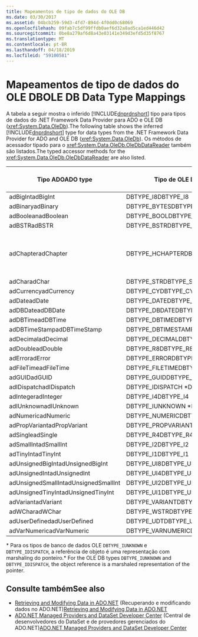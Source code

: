 ```yaml
---
title: Mapeamentos de tipo de dados do OLE DB
ms.date: 03/30/2017
ms.assetid: 04bcb259-59d3-4fd7-894d-4f0dd0c68069
ms.openlocfilehash: 09fab7c5df99ffdb0aef6d32a8ad5ca1ed446d42
ms.sourcegitcommit: 0be8a279af6d8a43e03141e349d3efd5d35f8767
ms.translationtype: MT
ms.contentlocale: pt-BR
ms.lasthandoff: 04/18/2019
ms.locfileid: "59100581"
---
```

# <a name="ole-db-data-type-mappings"></a><span data-ttu-id="6f5b1-102">Mapeamentos de tipo de dados do OLE DB</span><span class="sxs-lookup"><span data-stu-id="6f5b1-102">OLE DB Data Type Mappings</span></span>
<span data-ttu-id="6f5b1-103">A tabela a seguir mostra o inferido [!INCLUDE[dnprdnshort](../../../../includes/dnprdnshort-md.md)] tipo para tipos de dados do .NET Framework Data Provider para ADO e OLE DB (<xref:System.Data.OleDb>).</span><span class="sxs-lookup"><span data-stu-id="6f5b1-103">The following table shows the inferred [!INCLUDE[dnprdnshort](../../../../includes/dnprdnshort-md.md)] type for data types from the .NET Framework Data Provider for ADO and OLE DB (<xref:System.Data.OleDb>).</span></span> <span data-ttu-id="6f5b1-104">Os métodos de acessador tipado para o <xref:System.Data.OleDb.OleDbDataReader> também são listados.</span><span class="sxs-lookup"><span data-stu-id="6f5b1-104">The typed accessor methods for the <xref:System.Data.OleDb.OleDbDataReader> are also listed.</span></span>  
  
|<span data-ttu-id="6f5b1-105">Tipo ADO</span><span class="sxs-lookup"><span data-stu-id="6f5b1-105">ADO type</span></span>|<span data-ttu-id="6f5b1-106">Tipo de OLE DB</span><span class="sxs-lookup"><span data-stu-id="6f5b1-106">OLE DB type</span></span>|<span data-ttu-id="6f5b1-107">Tipo [!INCLUDE[dnprdnshort](../../../../includes/dnprdnshort-md.md)]</span><span class="sxs-lookup"><span data-stu-id="6f5b1-107">[!INCLUDE[dnprdnshort](../../../../includes/dnprdnshort-md.md)] type</span></span>|[!INCLUDE[dnprdnshort](../../../../includes/dnprdnshort-md.md)] <span data-ttu-id="6f5b1-108">acessador tipado</span><span class="sxs-lookup"><span data-stu-id="6f5b1-108">typed accessor</span></span>|  
|--------------|-----------------|----------------------------------------------------------------------|--------------------------------------------------------------------------------|  
|<span data-ttu-id="6f5b1-109">adBigInt</span><span class="sxs-lookup"><span data-stu-id="6f5b1-109">adBigInt</span></span>|<span data-ttu-id="6f5b1-110">DBTYPE_I8</span><span class="sxs-lookup"><span data-stu-id="6f5b1-110">DBTYPE_I8</span></span>|<span data-ttu-id="6f5b1-111">Int64</span><span class="sxs-lookup"><span data-stu-id="6f5b1-111">Int64</span></span>|<span data-ttu-id="6f5b1-112">GetInt64()</span><span class="sxs-lookup"><span data-stu-id="6f5b1-112">GetInt64()</span></span>|  
|<span data-ttu-id="6f5b1-113">adBinary</span><span class="sxs-lookup"><span data-stu-id="6f5b1-113">adBinary</span></span>|<span data-ttu-id="6f5b1-114">DBTYPE_BYTES</span><span class="sxs-lookup"><span data-stu-id="6f5b1-114">DBTYPE_BYTES</span></span>|<span data-ttu-id="6f5b1-115">Byte[]</span><span class="sxs-lookup"><span data-stu-id="6f5b1-115">Byte[]</span></span>|<span data-ttu-id="6f5b1-116">GetBytes()</span><span class="sxs-lookup"><span data-stu-id="6f5b1-116">GetBytes()</span></span>|  
|<span data-ttu-id="6f5b1-117">adBoolean</span><span class="sxs-lookup"><span data-stu-id="6f5b1-117">adBoolean</span></span>|<span data-ttu-id="6f5b1-118">DBTYPE_BOOL</span><span class="sxs-lookup"><span data-stu-id="6f5b1-118">DBTYPE_BOOL</span></span>|<span data-ttu-id="6f5b1-119">Boolean</span><span class="sxs-lookup"><span data-stu-id="6f5b1-119">Boolean</span></span>|<span data-ttu-id="6f5b1-120">GetBoolean()</span><span class="sxs-lookup"><span data-stu-id="6f5b1-120">GetBoolean()</span></span>|  
|<span data-ttu-id="6f5b1-121">adBSTR</span><span class="sxs-lookup"><span data-stu-id="6f5b1-121">adBSTR</span></span>|<span data-ttu-id="6f5b1-122">DBTYPE_BSTR</span><span class="sxs-lookup"><span data-stu-id="6f5b1-122">DBTYPE_BSTR</span></span>|<span data-ttu-id="6f5b1-123">Cadeia de Caracteres</span><span class="sxs-lookup"><span data-stu-id="6f5b1-123">String</span></span>|<span data-ttu-id="6f5b1-124">GetString()</span><span class="sxs-lookup"><span data-stu-id="6f5b1-124">GetString()</span></span>|  
|<span data-ttu-id="6f5b1-125">adChapter</span><span class="sxs-lookup"><span data-stu-id="6f5b1-125">adChapter</span></span>|<span data-ttu-id="6f5b1-126">DBTYPE_HCHAPTER</span><span class="sxs-lookup"><span data-stu-id="6f5b1-126">DBTYPE_HCHAPTER</span></span>|<span data-ttu-id="6f5b1-127">Suporte por meio de `DataReader`.</span><span class="sxs-lookup"><span data-stu-id="6f5b1-127">Supported through the `DataReader`.</span></span> <span data-ttu-id="6f5b1-128">Ver [recuperando dados usando um DataReader](../../../../docs/framework/data/adonet/retrieving-data-using-a-datareader.md).</span><span class="sxs-lookup"><span data-stu-id="6f5b1-128">See [Retrieving Data Using a DataReader](../../../../docs/framework/data/adonet/retrieving-data-using-a-datareader.md).</span></span>|<span data-ttu-id="6f5b1-129">GetValue()</span><span class="sxs-lookup"><span data-stu-id="6f5b1-129">GetValue()</span></span>|  
|<span data-ttu-id="6f5b1-130">adChar</span><span class="sxs-lookup"><span data-stu-id="6f5b1-130">adChar</span></span>|<span data-ttu-id="6f5b1-131">DBTYPE_STR</span><span class="sxs-lookup"><span data-stu-id="6f5b1-131">DBTYPE_STR</span></span>|<span data-ttu-id="6f5b1-132">Cadeia de Caracteres</span><span class="sxs-lookup"><span data-stu-id="6f5b1-132">String</span></span>|<span data-ttu-id="6f5b1-133">GetString()</span><span class="sxs-lookup"><span data-stu-id="6f5b1-133">GetString()</span></span>|  
|<span data-ttu-id="6f5b1-134">adCurrency</span><span class="sxs-lookup"><span data-stu-id="6f5b1-134">adCurrency</span></span>|<span data-ttu-id="6f5b1-135">DBTYPE_CY</span><span class="sxs-lookup"><span data-stu-id="6f5b1-135">DBTYPE_CY</span></span>|<span data-ttu-id="6f5b1-136">Decimal</span><span class="sxs-lookup"><span data-stu-id="6f5b1-136">Decimal</span></span>|<span data-ttu-id="6f5b1-137">GetDecimal()</span><span class="sxs-lookup"><span data-stu-id="6f5b1-137">GetDecimal()</span></span>|  
|<span data-ttu-id="6f5b1-138">adDate</span><span class="sxs-lookup"><span data-stu-id="6f5b1-138">adDate</span></span>|<span data-ttu-id="6f5b1-139">DBTYPE_DATE</span><span class="sxs-lookup"><span data-stu-id="6f5b1-139">DBTYPE_DATE</span></span>|<span data-ttu-id="6f5b1-140">DateTime</span><span class="sxs-lookup"><span data-stu-id="6f5b1-140">DateTime</span></span>|<span data-ttu-id="6f5b1-141">GetDateTime()</span><span class="sxs-lookup"><span data-stu-id="6f5b1-141">GetDateTime()</span></span>|  
|<span data-ttu-id="6f5b1-142">adDBDate</span><span class="sxs-lookup"><span data-stu-id="6f5b1-142">adDBDate</span></span>|<span data-ttu-id="6f5b1-143">DBTYPE_DBDATE</span><span class="sxs-lookup"><span data-stu-id="6f5b1-143">DBTYPE_DBDATE</span></span>|<span data-ttu-id="6f5b1-144">DateTime</span><span class="sxs-lookup"><span data-stu-id="6f5b1-144">DateTime</span></span>|<span data-ttu-id="6f5b1-145">GetDateTime()</span><span class="sxs-lookup"><span data-stu-id="6f5b1-145">GetDateTime()</span></span>|  
|<span data-ttu-id="6f5b1-146">adDBTime</span><span class="sxs-lookup"><span data-stu-id="6f5b1-146">adDBTime</span></span>|<span data-ttu-id="6f5b1-147">DBTYPE_DBTIME</span><span class="sxs-lookup"><span data-stu-id="6f5b1-147">DBTYPE_DBTIME</span></span>|<span data-ttu-id="6f5b1-148">DateTime</span><span class="sxs-lookup"><span data-stu-id="6f5b1-148">DateTime</span></span>|<span data-ttu-id="6f5b1-149">GetDateTime()</span><span class="sxs-lookup"><span data-stu-id="6f5b1-149">GetDateTime()</span></span>|  
|<span data-ttu-id="6f5b1-150">adDBTimeStamp</span><span class="sxs-lookup"><span data-stu-id="6f5b1-150">adDBTimeStamp</span></span>|<span data-ttu-id="6f5b1-151">DBTYPE_DBTIMESTAMP</span><span class="sxs-lookup"><span data-stu-id="6f5b1-151">DBTYPE_DBTIMESTAMP</span></span>|<span data-ttu-id="6f5b1-152">DateTime</span><span class="sxs-lookup"><span data-stu-id="6f5b1-152">DateTime</span></span>|<span data-ttu-id="6f5b1-153">GetDateTime()</span><span class="sxs-lookup"><span data-stu-id="6f5b1-153">GetDateTime()</span></span>|  
|<span data-ttu-id="6f5b1-154">adDecimal</span><span class="sxs-lookup"><span data-stu-id="6f5b1-154">adDecimal</span></span>|<span data-ttu-id="6f5b1-155">DBTYPE_DECIMAL</span><span class="sxs-lookup"><span data-stu-id="6f5b1-155">DBTYPE_DECIMAL</span></span>|<span data-ttu-id="6f5b1-156">Decimal</span><span class="sxs-lookup"><span data-stu-id="6f5b1-156">Decimal</span></span>|<span data-ttu-id="6f5b1-157">GetDecimal()</span><span class="sxs-lookup"><span data-stu-id="6f5b1-157">GetDecimal()</span></span>|  
|<span data-ttu-id="6f5b1-158">adDouble</span><span class="sxs-lookup"><span data-stu-id="6f5b1-158">adDouble</span></span>|<span data-ttu-id="6f5b1-159">DBTYPE_R8</span><span class="sxs-lookup"><span data-stu-id="6f5b1-159">DBTYPE_R8</span></span>|<span data-ttu-id="6f5b1-160">Duplo</span><span class="sxs-lookup"><span data-stu-id="6f5b1-160">Double</span></span>|<span data-ttu-id="6f5b1-161">GetDouble()</span><span class="sxs-lookup"><span data-stu-id="6f5b1-161">GetDouble()</span></span>|  
|<span data-ttu-id="6f5b1-162">adError</span><span class="sxs-lookup"><span data-stu-id="6f5b1-162">adError</span></span>|<span data-ttu-id="6f5b1-163">DBTYPE_ERROR</span><span class="sxs-lookup"><span data-stu-id="6f5b1-163">DBTYPE_ERROR</span></span>|<span data-ttu-id="6f5b1-164">ExternalException</span><span class="sxs-lookup"><span data-stu-id="6f5b1-164">ExternalException</span></span>|<span data-ttu-id="6f5b1-165">GetValue()</span><span class="sxs-lookup"><span data-stu-id="6f5b1-165">GetValue()</span></span>|  
|<span data-ttu-id="6f5b1-166">adFileTime</span><span class="sxs-lookup"><span data-stu-id="6f5b1-166">adFileTime</span></span>|<span data-ttu-id="6f5b1-167">DBTYPE_FILETIME</span><span class="sxs-lookup"><span data-stu-id="6f5b1-167">DBTYPE_FILETIME</span></span>|<span data-ttu-id="6f5b1-168">DateTime</span><span class="sxs-lookup"><span data-stu-id="6f5b1-168">DateTime</span></span>|<span data-ttu-id="6f5b1-169">GetDateTime()</span><span class="sxs-lookup"><span data-stu-id="6f5b1-169">GetDateTime()</span></span>|  
|<span data-ttu-id="6f5b1-170">adGUID</span><span class="sxs-lookup"><span data-stu-id="6f5b1-170">adGUID</span></span>|<span data-ttu-id="6f5b1-171">DBTYPE_GUID</span><span class="sxs-lookup"><span data-stu-id="6f5b1-171">DBTYPE_GUID</span></span>|<span data-ttu-id="6f5b1-172">Guid</span><span class="sxs-lookup"><span data-stu-id="6f5b1-172">Guid</span></span>|<span data-ttu-id="6f5b1-173">GetGuid()</span><span class="sxs-lookup"><span data-stu-id="6f5b1-173">GetGuid()</span></span>|  
|<span data-ttu-id="6f5b1-174">adIDispatch</span><span class="sxs-lookup"><span data-stu-id="6f5b1-174">adIDispatch</span></span>|<span data-ttu-id="6f5b1-175">DBTYPE_IDISPATCH \*</span><span class="sxs-lookup"><span data-stu-id="6f5b1-175">DBTYPE_IDISPATCH \*</span></span>|<span data-ttu-id="6f5b1-176">Objeto</span><span class="sxs-lookup"><span data-stu-id="6f5b1-176">Object</span></span>|<span data-ttu-id="6f5b1-177">GetValue()</span><span class="sxs-lookup"><span data-stu-id="6f5b1-177">GetValue()</span></span>|  
|<span data-ttu-id="6f5b1-178">adInteger</span><span class="sxs-lookup"><span data-stu-id="6f5b1-178">adInteger</span></span>|<span data-ttu-id="6f5b1-179">DBTYPE_I4</span><span class="sxs-lookup"><span data-stu-id="6f5b1-179">DBTYPE_I4</span></span>|<span data-ttu-id="6f5b1-180">Int32</span><span class="sxs-lookup"><span data-stu-id="6f5b1-180">Int32</span></span>|<span data-ttu-id="6f5b1-181">GetInt32()</span><span class="sxs-lookup"><span data-stu-id="6f5b1-181">GetInt32()</span></span>|  
|<span data-ttu-id="6f5b1-182">adIUnknown</span><span class="sxs-lookup"><span data-stu-id="6f5b1-182">adIUnknown</span></span>|<span data-ttu-id="6f5b1-183">DBTYPE_IUNKNOWN \*</span><span class="sxs-lookup"><span data-stu-id="6f5b1-183">DBTYPE_IUNKNOWN \*</span></span>|<span data-ttu-id="6f5b1-184">Objeto</span><span class="sxs-lookup"><span data-stu-id="6f5b1-184">Object</span></span>|<span data-ttu-id="6f5b1-185">GetValue()</span><span class="sxs-lookup"><span data-stu-id="6f5b1-185">GetValue()</span></span>|  
|<span data-ttu-id="6f5b1-186">adNumeric</span><span class="sxs-lookup"><span data-stu-id="6f5b1-186">adNumeric</span></span>|<span data-ttu-id="6f5b1-187">DBTYPE_NUMERIC</span><span class="sxs-lookup"><span data-stu-id="6f5b1-187">DBTYPE_NUMERIC</span></span>|<span data-ttu-id="6f5b1-188">Decimal</span><span class="sxs-lookup"><span data-stu-id="6f5b1-188">Decimal</span></span>|<span data-ttu-id="6f5b1-189">GetDecimal()</span><span class="sxs-lookup"><span data-stu-id="6f5b1-189">GetDecimal()</span></span>|  
|<span data-ttu-id="6f5b1-190">adPropVariant</span><span class="sxs-lookup"><span data-stu-id="6f5b1-190">adPropVariant</span></span>|<span data-ttu-id="6f5b1-191">DBTYPE_PROPVARIANT</span><span class="sxs-lookup"><span data-stu-id="6f5b1-191">DBTYPE_PROPVARIANT</span></span>|<span data-ttu-id="6f5b1-192">Objeto</span><span class="sxs-lookup"><span data-stu-id="6f5b1-192">Object</span></span>|<span data-ttu-id="6f5b1-193">GetValue()</span><span class="sxs-lookup"><span data-stu-id="6f5b1-193">GetValue()</span></span>|  
|<span data-ttu-id="6f5b1-194">adSingle</span><span class="sxs-lookup"><span data-stu-id="6f5b1-194">adSingle</span></span>|<span data-ttu-id="6f5b1-195">DBTYPE_R4</span><span class="sxs-lookup"><span data-stu-id="6f5b1-195">DBTYPE_R4</span></span>|<span data-ttu-id="6f5b1-196">Simples</span><span class="sxs-lookup"><span data-stu-id="6f5b1-196">Single</span></span>|<span data-ttu-id="6f5b1-197">GetFloat()</span><span class="sxs-lookup"><span data-stu-id="6f5b1-197">GetFloat()</span></span>|  
|<span data-ttu-id="6f5b1-198">adSmallInt</span><span class="sxs-lookup"><span data-stu-id="6f5b1-198">adSmallInt</span></span>|<span data-ttu-id="6f5b1-199">DBTYPE_I2</span><span class="sxs-lookup"><span data-stu-id="6f5b1-199">DBTYPE_I2</span></span>|<span data-ttu-id="6f5b1-200">Int16</span><span class="sxs-lookup"><span data-stu-id="6f5b1-200">Int16</span></span>|<span data-ttu-id="6f5b1-201">GetInt16()</span><span class="sxs-lookup"><span data-stu-id="6f5b1-201">GetInt16()</span></span>|  
|<span data-ttu-id="6f5b1-202">adTinyInt</span><span class="sxs-lookup"><span data-stu-id="6f5b1-202">adTinyInt</span></span>|<span data-ttu-id="6f5b1-203">DBTYPE_I1</span><span class="sxs-lookup"><span data-stu-id="6f5b1-203">DBTYPE_I1</span></span>|<span data-ttu-id="6f5b1-204">Byte</span><span class="sxs-lookup"><span data-stu-id="6f5b1-204">Byte</span></span>|<span data-ttu-id="6f5b1-205">GetByte()</span><span class="sxs-lookup"><span data-stu-id="6f5b1-205">GetByte()</span></span>|  
|<span data-ttu-id="6f5b1-206">adUnsignedBigInt</span><span class="sxs-lookup"><span data-stu-id="6f5b1-206">adUnsignedBigInt</span></span>|<span data-ttu-id="6f5b1-207">DBTYPE_UI8</span><span class="sxs-lookup"><span data-stu-id="6f5b1-207">DBTYPE_UI8</span></span>|<span data-ttu-id="6f5b1-208">UInt64</span><span class="sxs-lookup"><span data-stu-id="6f5b1-208">UInt64</span></span>|<span data-ttu-id="6f5b1-209">GetValue()</span><span class="sxs-lookup"><span data-stu-id="6f5b1-209">GetValue()</span></span>|  
|<span data-ttu-id="6f5b1-210">adUnsignedInt</span><span class="sxs-lookup"><span data-stu-id="6f5b1-210">adUnsignedInt</span></span>|<span data-ttu-id="6f5b1-211">DBTYPE_UI4</span><span class="sxs-lookup"><span data-stu-id="6f5b1-211">DBTYPE_UI4</span></span>|<span data-ttu-id="6f5b1-212">UInt32</span><span class="sxs-lookup"><span data-stu-id="6f5b1-212">UInt32</span></span>|<span data-ttu-id="6f5b1-213">GetValue()</span><span class="sxs-lookup"><span data-stu-id="6f5b1-213">GetValue()</span></span>|  
|<span data-ttu-id="6f5b1-214">adUnsignedSmallInt</span><span class="sxs-lookup"><span data-stu-id="6f5b1-214">adUnsignedSmallInt</span></span>|<span data-ttu-id="6f5b1-215">DBTYPE_UI2</span><span class="sxs-lookup"><span data-stu-id="6f5b1-215">DBTYPE_UI2</span></span>|<span data-ttu-id="6f5b1-216">UInt16</span><span class="sxs-lookup"><span data-stu-id="6f5b1-216">UInt16</span></span>|<span data-ttu-id="6f5b1-217">GetValue()</span><span class="sxs-lookup"><span data-stu-id="6f5b1-217">GetValue()</span></span>|  
|<span data-ttu-id="6f5b1-218">adUnsignedTinyInt</span><span class="sxs-lookup"><span data-stu-id="6f5b1-218">adUnsignedTinyInt</span></span>|<span data-ttu-id="6f5b1-219">DBTYPE_UI1</span><span class="sxs-lookup"><span data-stu-id="6f5b1-219">DBTYPE_UI1</span></span>|<span data-ttu-id="6f5b1-220">Byte</span><span class="sxs-lookup"><span data-stu-id="6f5b1-220">Byte</span></span>|<span data-ttu-id="6f5b1-221">GetByte()</span><span class="sxs-lookup"><span data-stu-id="6f5b1-221">GetByte()</span></span>|  
|<span data-ttu-id="6f5b1-222">adVariant</span><span class="sxs-lookup"><span data-stu-id="6f5b1-222">adVariant</span></span>|<span data-ttu-id="6f5b1-223">DBTYPE_VARIANT</span><span class="sxs-lookup"><span data-stu-id="6f5b1-223">DBTYPE_VARIANT</span></span>|<span data-ttu-id="6f5b1-224">Objeto</span><span class="sxs-lookup"><span data-stu-id="6f5b1-224">Object</span></span>|<span data-ttu-id="6f5b1-225">GetValue()</span><span class="sxs-lookup"><span data-stu-id="6f5b1-225">GetValue()</span></span>|  
|<span data-ttu-id="6f5b1-226">adWChar</span><span class="sxs-lookup"><span data-stu-id="6f5b1-226">adWChar</span></span>|<span data-ttu-id="6f5b1-227">DBTYPE_WSTR</span><span class="sxs-lookup"><span data-stu-id="6f5b1-227">DBTYPE_WSTR</span></span>|<span data-ttu-id="6f5b1-228">Cadeia de Caracteres</span><span class="sxs-lookup"><span data-stu-id="6f5b1-228">String</span></span>|<span data-ttu-id="6f5b1-229">GetString()</span><span class="sxs-lookup"><span data-stu-id="6f5b1-229">GetString()</span></span>|  
|<span data-ttu-id="6f5b1-230">adUserDefined</span><span class="sxs-lookup"><span data-stu-id="6f5b1-230">adUserDefined</span></span>|<span data-ttu-id="6f5b1-231">DBTYPE_UDT</span><span class="sxs-lookup"><span data-stu-id="6f5b1-231">DBTYPE_UDT</span></span>|<span data-ttu-id="6f5b1-232">sem suporte</span><span class="sxs-lookup"><span data-stu-id="6f5b1-232">not supported</span></span>||  
|<span data-ttu-id="6f5b1-233">adVarNumeric</span><span class="sxs-lookup"><span data-stu-id="6f5b1-233">adVarNumeric</span></span>|<span data-ttu-id="6f5b1-234">DBTYPE_VARNUMERIC</span><span class="sxs-lookup"><span data-stu-id="6f5b1-234">DBTYPE_VARNUMERIC</span></span>|<span data-ttu-id="6f5b1-235">sem suporte</span><span class="sxs-lookup"><span data-stu-id="6f5b1-235">not supported</span></span>||  
  
 <span data-ttu-id="6f5b1-236">\* Para os tipos de banco de dados OLE `DBTYPE_IUNKNOWN` e `DBTYPE_IDISPATCH`, a referência de objeto é uma representação com marshaling do ponteiro.</span><span class="sxs-lookup"><span data-stu-id="6f5b1-236">\* For the OLE DB types `DBTYPE_IUNKNOWN` and `DBTYPE_IDISPATCH`, the object reference is a marshaled representation of the pointer.</span></span>  
  
## <a name="see-also"></a><span data-ttu-id="6f5b1-237">Consulte também</span><span class="sxs-lookup"><span data-stu-id="6f5b1-237">See also</span></span>

- <span data-ttu-id="6f5b1-238">[Retrieving and Modifying Data in ADO.NET](../../../../docs/framework/data/adonet/retrieving-and-modifying-data.md) (Recuperando e modificando dados no ADO.NET)</span><span class="sxs-lookup"><span data-stu-id="6f5b1-238">[Retrieving and Modifying Data in ADO.NET](../../../../docs/framework/data/adonet/retrieving-and-modifying-data.md)</span></span>
- <span data-ttu-id="6f5b1-239">[ADO.NET Managed Providers and DataSet Developer Center](https://go.microsoft.com/fwlink/?LinkId=217917) (Central de desenvolvedores do DataSet e de provedores gerenciados do ADO.NET)</span><span class="sxs-lookup"><span data-stu-id="6f5b1-239">[ADO.NET Managed Providers and DataSet Developer Center](https://go.microsoft.com/fwlink/?LinkId=217917)</span></span>
